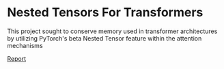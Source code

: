 # Nested Tensors For Transformers

This project sought to conserve memory used in transformer architectures by utilizing PyTorch's beta Nested Tensor feature within the attention mechanisms

[Report](https://github.com/sidijju/NestedTensorsTransformers/blob/main/Implementing_NestedTensors_for_Transformer_Models.pdf)
